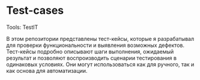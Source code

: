 # Test-cases

Tools: TestIT

В этом репозитории представлены тест-кейсы, которые я разрабатывал для проверки функциональности и выявления возможных дефектов.
Тест-кейсы подробно описывают шаги выполнения, ожидаемый результат и позволяют воспроизводить сценарии тестирования в одинаковых условиях. Они могут использоваться как для ручного, так и как основа для автоматизации.
